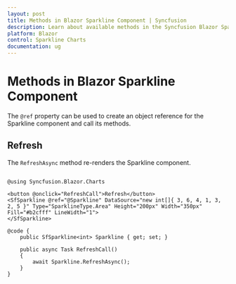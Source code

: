 ```yaml
---
layout: post
title: Methods in Blazor Sparkline Component | Syncfusion
description: Learn about available methods in the Syncfusion Blazor Sparkline component, including how to refresh the chart.
platform: Blazor
control: Sparkline Charts
documentation: ug
---
```


# Methods in Blazor Sparkline Component

The `@ref` property can be used to create an object reference for the Sparkline component and call its methods.

## Refresh

The `RefreshAsync` method re-renders the Sparkline component.

```cshtml

@using Syncfusion.Blazor.Charts

<button @onclick="RefreshCall">Refresh</button>
<SfSparkline @ref="@Sparkline" DataSource="new int[]{ 3, 6, 4, 1, 3, 2, 5 }" Type="SparklineType.Area" Height="200px" Width="350px" Fill="#b2cfff" LineWidth="1">
</SfSparkline>

@code {
    public SfSparkline<int> Sparkline { get; set; }

    public async Task RefreshCall()
    {
        await Sparkline.RefreshAsync();
    }
}

```